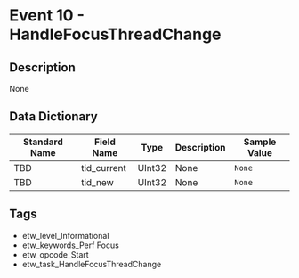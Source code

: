 # Event 10 - HandleFocusThreadChange

## Description
None

## Data Dictionary
|Standard Name|Field Name|Type|Description|Sample Value|
|---|---|---|---|---|
|TBD|tid_current|UInt32|None|`None`|
|TBD|tid_new|UInt32|None|`None`|

## Tags
* etw_level_Informational
* etw_keywords_Perf Focus
* etw_opcode_Start
* etw_task_HandleFocusThreadChange